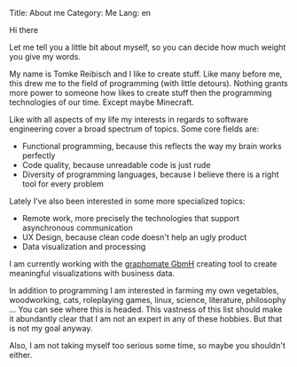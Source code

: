 Title: About me
Category: Me
Lang: en

Hi there

Let me tell you a little bit about myself, so you can decide how much weight you give my words.

My name is Tomke Reibisch and I like to create stuff. Like many before me, this drew me to the field of programming (with little detours). Nothing grants more power to someone how likes to create stuff then the programming technologies of our time. Except maybe Minecraft.

Like with all aspects of my life my interests in regards to software engineering cover a broad spectrum of topics. Some core fields are:
- Functional programming, because this reflects the way my brain works perfectly
- Code quality, because unreadable code is just rude
- Diversity of programming languages, because I believe there is a right tool for every problem

Lately I've also been interested in some more specialized topics:
- Remote work, more precisely the technologies that support asynchronous communication
- UX Design, because clean code doesn't help an ugly product
- Data visualization and processing

I am currently working with the [graphomate GbmH](http://www.graphomate.com/) creating tool to create meaningful visualizations with business data.

In addition to programming I am interested in farming my own vegetables, woodworking, cats, roleplaying games, linux, science, literature, philosophy ... You can see where this is headed. This vastness of this list should make it abundantly clear that I am not an expert in any of these hobbies. But that is not my goal anyway.

Also, I am not taking myself too serious some time, so maybe you shouldn't either.